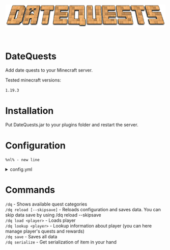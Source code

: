 <p align="center">
  <img src="images/logo.png">
</p>

<br>

# DateQuests

<p>Add date quests to your Minecraft server.</p>
<p>Tested minecraft versions: </p> 

`1.19.3`

# Installation

<p>Put DateQuests.jar to your plugins folder and restart the server.</p>

# Configuration

`%nl% - new line`<br>

<details><summary>config.yml</summary>

## Config

`loadAllPlayers` - When set to true plugin on startup will load all players from data.yml. When set to false player data will be downloaded when player will join the server. May affect performance (depends on player count saved in data.yml)

<hr>

`saveInterval` - Specify save interval in seconds. In default, every 120 seconds all data will be saved to data.yml

<hr>

`loadLeaderboard` - When set to true plugin will load leaderboard from data.yml. Leaderboard will work only with PAPI (PlaceholderAPI).
  - %datequests_top_<number>% - iteration starts from 0, you can have as many top requests as you want
  - %datequests_playertop% - returns player's completed quests count and their place in leaderboard if available

<hr>

`leaderboardMaxRecords` - If you have 120 players saved in data.yml, but you don't want to load these all players into leaderboard, you can set leaderboardMaxRecords. In default, only 10 players will be loaded.

<hr>

`leaderboardUpdateInterval` - Leaderboard is not updating every tick. This could cause performance issues. In default, leaderboard will update every 30 seconds.

## NPC

`name` - This requires Citizens plugin. If npc with this name will be clicked, then DateQuests GUI will be opened to player. Player can deliver quests' items to this NPC.

## Permissions

`reload` - Reload plugin

<hr>

`lookup` - Get players' quests information

<hr>

`lookupSwitchComplete` - Switch other players' quests as completed

<hr>

`lookupRemoveReward` - Remove other players' rewards

<hr>

`lookupChangeEvent` - Change other players' quest event

<hr>

`save` - Save all data to file

<hr>

`loadPlayer` - Load player from memory if not loaded

<hr>

`serialize` - Serialize item in your hand and print it to data.yml. It can be helpful if you have eg. head and you want to put it into daily/monthly rewards.

## Quests

```yml
quests:
  day: <--- quests identifier
    icon: <--- icon for this quests type in GUI
      material: GRASS_BLOCK
      amount: 1
      name: "&aEasy quests"
    interval: DAY <--- how often you can take this quest, it can be DAY (everyday), MONTH (first day of month), or every week day (eg. MONDAY, SUNDAY)
    questGroups: <--- quest groups, you can't get the same group for two quests in the same type in a row
      0: <--- group 0
        0: <--- first quest in group 0
          event: break %random% stone <--- event for completing this quest, use %random% for random number. Possible events are break, kill, deliver
          range: 1-10 <--- range for random number
        1:
          event: break %random% dirt
          range: 10-15
      1:
        0:
          event: kill %random% zombie
          range: 5-10
        1:
          event: kill %random% cow
          range: 5-10
    changeable: true <--- when set to true, you can change this quest once
    changeQuestItem: <--- item required to change quest, you can give it name, lore etc.
      material: DIAMOND
      amount: 1
    rewards: <--- rewards for completing this quests
      # Available reward types:
      #   RANDOM - gives random rewards from the list below
      #   ALL - gives all rewards from the list below
      rewardType: RANDOM
      items:
        0:
          material: DIAMOND
          amount: 1
```

Special reward will be assigned to player when player will complete minimumCompletePercentage percent of quests in all categories. Player must complete at least one quest in last day of a month.

```yml
specialReward:
  minimumCompletedPercentage: 90
  rewardType: ALL
  items:
    0:
      material: DIAMOND
      name: "%year% %month% diamond"
      amount: 64
```

</details>

# Commands

`/dq`                                - Shows available quest categories<br> 
`/dq reload [--skipsave]`            - Reloads configuration and saves data. You can skip data save by using /dq reload --skipsave<br> 
`/dq load <player>`                  - Loads player<br>
`/dq lookup <player>`                - Lookup information about player (you can here manage player's quests and rewards)<br>
`/dq save`                           - Saves all data<br>
`/dq serialize`                      - Get serialization of item in your hand<br>
